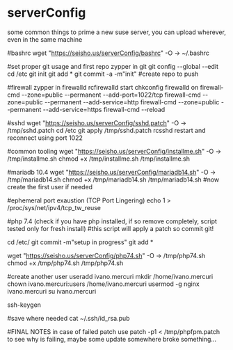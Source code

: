 # serverConfig
some common things to prime a new suse server, you can upload wherever, even in the same machine

#bashrc
wget "https://seisho.us/serverConfig/bashrc" -O -> ~/.bashrc

#set proper git usage and first repo
zypper in git
git config --global --edit
cd /etc
git init
git add *
git commit -a -m"init"
#create repo to push


#firewall
zypper in firewalld
rcfirewalld start
chkconfig firewalld on
firewall-cmd --zone=public --permanent --add-port=1022/tcp
firewall-cmd --zone=public --permanent --add-service=http
firewall-cmd --zone=public --permanent --add-service=https
firewall-cmd --reload

#sshd
wget "https://seisho.us/serverConfig/sshd.patch" -O -> /tmp/sshd.patch
cd /etc 
git apply /tmp/sshd.patch
rcsshd restart 
and reconnect using port 1022

#common tooling
wget "https://seisho.us/serverConfig/installme.sh" -O -> /tmp/installme.sh
chmod +x /tmp/installme.sh
/tmp/installme.sh

#mariadb 10.4
wget "https://seisho.us/serverConfig/mariadb14.sh" -O -> /tmp/mariadb14.sh
chmod +x /tmp/mariadb14.sh
/tmp/mariadb14.sh
#now create the first user if needed

#ephemeral port exaustion (TCP Port Lingering)
echo 1 > /proc/sys/net/ipv4/tcp_tw_reuse

#php 7.4 (check if you have php installed, if so remove completely, script tested only for fresh install)
#this script will apply a patch so commit git!

cd /etc/
git commit -m"setup in progress"
git add *

wget "https://seisho.us/serverConfig/php74.sh" -O -> /tmp/php74.sh
chmod +x /tmp/php74.sh
/tmp/php74.sh

#create another user
useradd ivano.mercuri
mkdir /home/ivano.mercuri
chown ivano.mercuri:users /home/ivano.mercuri
usermod -g nginx ivano.mercuri
su ivano.mercuri

ssh-keygen

#save where needed
cat ~/.ssh/id_rsa.pub 

#FINAL NOTES
in case of failed patch use 
patch -p1 < /tmp/phpfpm.patch 
to see why is failing, maybe some update somewhere broke something...
